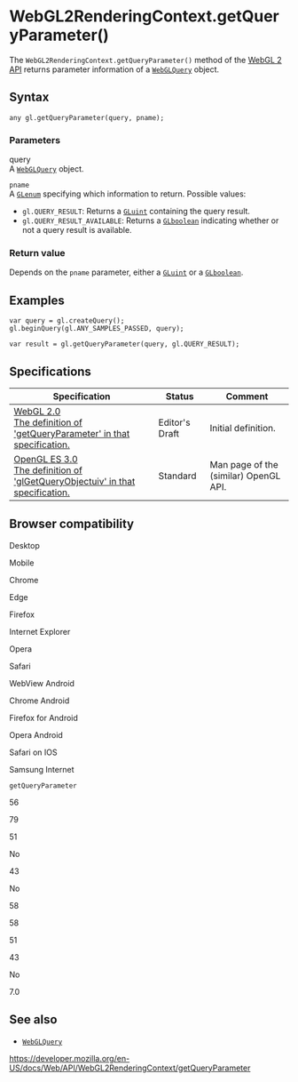 WebGL2RenderingContext.getQueryParameter()
==========================================

The `WebGL2RenderingContext.getQueryParameter()` method of the [WebGL 2 API](../webgl_api) returns parameter information of a [`WebGLQuery`](../webglquery) object.

Syntax
------

    any gl.getQueryParameter(query, pname);

### Parameters

query  
A [`WebGLQuery`](../webglquery) object.

`pname`  
A [`GLenum`](../webgl_api/types) specifying which information to return. Possible values:

-   `gl.QUERY_RESULT`: Returns a [`GLuint`](../webgl_api/types) containing the query result.
-   `gl.QUERY_RESULT_AVAILABLE`: Returns a [`GLboolean`](../webgl_api/types) indicating whether or not a query result is available.

### Return value

Depends on the `pname` parameter, either a [`GLuint`](../webgl_api/types) or a [`GLboolean`](../webgl_api/types).

Examples
--------

    var query = gl.createQuery();
    gl.beginQuery(gl.ANY_SAMPLES_PASSED, query);

    var result = gl.getQueryParameter(query, gl.QUERY_RESULT);

Specifications
--------------

<table><thead><tr class="header"><th>Specification</th><th>Status</th><th>Comment</th></tr></thead><tbody><tr class="odd"><td><a href="https://www.khronos.org/registry/webgl/specs/latest/2.0/#3.7.12">WebGL 2.0<br />
<span class="small">The definition of 'getQueryParameter' in that specification.</span></a></td><td><span class="spec-ed">Editor's Draft</span></td><td>Initial definition.</td></tr><tr class="even"><td><a href="https://www.khronos.org/opengles/sdk/docs/man3/html/glGetQueryObjectuiv.xhtml">OpenGL ES 3.0<br />
<span class="small">The definition of 'glGetQueryObjectuiv' in that specification.</span></a></td><td><span class="spec-standard">Standard</span></td><td>Man page of the (similar) OpenGL API.</td></tr></tbody></table>

Browser compatibility
---------------------

Desktop

Mobile

Chrome

Edge

Firefox

Internet Explorer

Opera

Safari

WebView Android

Chrome Android

Firefox for Android

Opera Android

Safari on IOS

Samsung Internet

`getQueryParameter`

56

79

51

No

43

No

58

58

51

43

No

7.0

See also
--------

-   [`WebGLQuery`](../webglquery)

<a href="https://developer.mozilla.org/en-US/docs/Web/API/WebGL2RenderingContext/getQueryParameter" class="_attribution-link">https://developer.mozilla.org/en-US/docs/Web/API/WebGL2RenderingContext/getQueryParameter</a>
